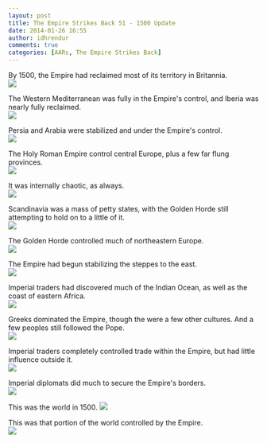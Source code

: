 ```yaml
---
layout: post
title: The Empire Strikes Back 51 - 1500 Update
date: 2014-01-26 16:55
author: idhrendur
comments: true
categories: [AARs, The Empire Strikes Back]
---
```

By 1500, the Empire had reclaimed most of its territory in Britannia.  
![](/assets/tesb_images/51-1.png)

The Western Mediterranean was fully in the Empire's control, and Iberia was nearly fully reclaimed.  
![](/assets/tesb_images/51-2.png)

Persia and Arabia were stabilized and under the Empire's control.  
![](/assets/tesb_images/51-3.png)

The Holy Roman Empire control central Europe, plus a few far flung provinces.  
![](/assets/tesb_images/51-4.png)

It was internally chaotic, as always.  
![](/assets/tesb_images/51-5.png)

Scandinavia was a mass of petty states, with the Golden Horde still attempting to hold on to a little of it.  
![](/assets/tesb_images/51-6.png)

The Golden Horde controlled much of northeastern Europe.  
![](/assets/tesb_images/51-7.png)

The Empire had begun stabilizing the steppes to the east.  
![](/assets/tesb_images/51-8.png)

Imperial traders had discovered much of the Indian Ocean, as well as the coast of eastern Africa.  
![](/assets/tesb_images/51-9.png)

Greeks dominated the Empire, though the were a few other cultures. And a few peoples still followed the Pope.  
![](/assets/tesb_images/51-10.png)

Imperial traders completely controlled trade within the Empire, but had little influence outside it.  
![](/assets/tesb_images/51-11.png)

Imperial diplomats did much to secure the Empire's borders.  
![](/assets/tesb_images/51-12.png)

This was the world in 1500. 
![](/assets/tesb_images/51-13.png)

This was that portion of the world controlled by the Empire.  
![](/assets/tesb_images/51-14.png)
